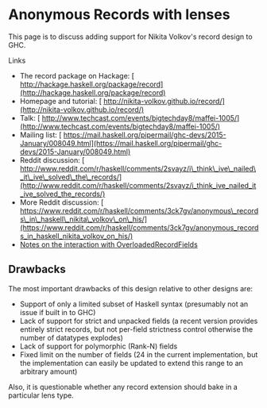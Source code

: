 # Anonymous Records with lenses



This page is to discuss adding support for Nikita Volkov's record design to GHC.



Links


- The record package on Hackage: [
  http://hackage.haskell.org/package/record](http://hackage.haskell.org/package/record)
- Homepage and tutorial: [
  http://nikita-volkov.github.io/record/](http://nikita-volkov.github.io/record/)
- Talk: [
  http://www.techcast.com/events/bigtechday8/maffei-1005/](http://www.techcast.com/events/bigtechday8/maffei-1005/)
- Mailing list: [
  https://mail.haskell.org/pipermail/ghc-devs/2015-January/008049.html](https://mail.haskell.org/pipermail/ghc-devs/2015-January/008049.html)
- Reddit discussion: [
  http://www.reddit.com/r/haskell/comments/2svayz/i\_think\_ive\_nailed\_it\_ive\_solved\_the\_records/](http://www.reddit.com/r/haskell/comments/2svayz/i_think_ive_nailed_it_ive_solved_the_records/)
- More Reddit discussion: [
  https://www.reddit.com/r/haskell/comments/3ck7gv/anonymous\_records\_in\_haskell\_nikita\_volkov\_on\_his/](https://www.reddit.com/r/haskell/comments/3ck7gv/anonymous_records_in_haskell_nikita_volkov_on_his/)
- [Notes on the interaction with OverloadedRecordFields](records/overloaded-record-fields/redesign#)

## Drawbacks



The most important drawbacks of this design relative to other designs are:


- Support of only a limited subset of Haskell syntax (presumably not an issue if built in to GHC)
- Lack of support for strict and unpacked fields (a recent version provides entirely strict records, but not per-field strictness control otherwise the number of datatypes explodes)
- Lack of support for polymorphic (Rank-N) fields
- Fixed limit on the number of fields (24 in the current implementation, but the implementation can easily be updated to extend this range to an arbitrary amount)


Also, it is questionable whether any record extension should bake in a particular lens type.


